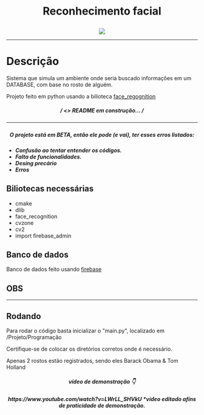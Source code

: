 # <p align = "center"> Reconhecimento facial

<p align="center">
  <img src = "https://user-images.githubusercontent.com/108163958/236060561-1b5b3f13-d30d-4493-b5ff-d3065c638771.png">
       </p>
  <hr>
  
# Descrição

Sistema que simula um ambiente onde seria buscado informações em um DATABASE, com base no rosto de alguém.

Projeto feito em python usando a bilioteca [face_regognition](https://github.com/ageitgey/face_recognition) 

 <h5 align='center'>
  / <> README em construção...</a> /
<h5>
<hr>
<h5 align='center'>
  O projeto está em BETA, então ele pode (e vai), ter esses erros listados:
<h5>


* Confusão ao tentar entender os códigos.
* Falta de funcionalidades.
* Desing precário
* Erros

## Biliotecas necessárias

* cmake
* dlib
* face_recognition
* cvzone
* cv2
* import firebase_admin

## Banco de dados

Banco de dados feito usando [firebase](https://firebase.google.com/?hl=pt)

## OBS
 <hr>




## Rodando

Para rodar o código basta inicializar o "main.py", localizado em /Projeto/Programação

Certifique-se de colocar os diretórios corretos onde é necessário.



Apenas 2 rostos estão registrados, sendo eles Barack Obama & Tom Holland




<h5 align='center'>
vídeo de demonstração 👇
<h5>
<h5 align='center'>
https://www.youtube.com/watch?v=LWrLL_SHVkU
*vídeo editado afíns de praticidade de demonstração.
<h5>
